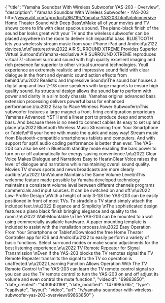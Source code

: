 {
    "title": "Yamaha Soundbar With Wireless Subwoofer YAS-203 - Overview",
    "description": "Yamaha Soundbar With Wireless Subwoofer  - YAS-203 http:\/\/www.abt.com\/product\/86719\/Yamaha-YAS203.html\n\nImmersive Home Theater Sound with Deep Bass\nMake all of your movies and TV shows come to life with clear spacious sound. The piano-black finish of the sound bar looks great with your TV and the wireless subwoofer can be placed anywhere in the room to deliver rich impactful bass. BLUETOOTH lets you wirelessly stream music from your iPhone iPad and Android\u2122 devices.\n\nFeatures:\n\u2022 AIR SURROUND XTREME Provides Superior Virtual Surround\nYamaha-exclusive AIR SURROUND XTREME reproduces virtual 7.1-channel surround sound with high quality excellent imaging and rich presence far superior to other virtual surround technologies. Youll experience an extremely realistic and impressive sound field with clear dialogue in the front and dynamic sound action effects from behind.\n\u2022 Realistic and Impressive Sound\nThe sound bar houses a digital amp and two 2-1\/8 cone speakers with large magnets to ensure high quality sound. Its structural design allows the sound bar to perform with power and clarity in a slim body chassis. Yamahas original advanced bass extension processing delivers powerful bass for enhanced performance.\n\u2022 Easy to Place Wireless Power Subwoofer\nThis subwoofer features a large magnet a front-firing configuration proprietary Yamahas Advanced YST II and a linear port to produce deep and smooth bass. And because there is no need to connect cables its easy to set up and place.\n\u2022 Bluetooth Wireless Music Streaming from Your Smartphone or Tablet\nFill your home with music the quick and easy way! Stream music from Bluetooth-compatible smartphones tablets and computers. And with support for aptX audio coding performance is better than ever. The YAS-203 can also be set in Bluetooth standby mode enabling the bars power to turn on or off automatically for energy-saving convenience.\n\u2022 Clear Voice Makes Dialogue and Narrations Easy to Hear\nClear Voice raises the level of dialogue and narrations while maintaining overall sound quality. Movies TV shows sports and news broadcasts are more clearly audible.\n\u2022 UniVolume Maintains the Same Volume Level\nThis welcome feature made possible by Yamaha developed technology maintains a consistent volume level between different channels programs commercials and input sources. It can be switched on and off.\n\u2022 Low-Profile Design \nWith a height of only 3-1\/8 the YAS-203 can be easily positioned in front of most TVs. To straddle a TV stand simply attach the included feet.\n\u2022 Elegance and Simplicity \nThe sophisticated design features a piano black finish bringing elegance and quality to the room.\n\u2022 Wall-Mountable \nThe YAS-203 can be mounted to a wall using commercially available hardware. A paper mounting template is included to assist with the installation process.\n\u2022 Easy Operation From Your Smartphone or Tablet\nDownload the free Home Theater Controller app for iOS and Android\u2122 to easily perform a variety of basic functions. Select surround modes or make sound adjustments for the best listening experience.\n\u2022 TV Remote Repeater for Signal Transmission \nEven if the YAS-203 blocks the TV remotes signal the TV Remote Repeater transmits the signal to the TV so operation is unaffected.\n\u2022 Learning Function Allows Operation With The TV Remote Control \nThe YAS-203 can learn the TV remote control signal so you can use the TV remote control to turn the YAS-203 on and off adjust its volume and even control the mute function.",
    "videoid": "69863850",
    "date_created": "1430940198",
    "date_modified": "1476985765",
    "type": "captivate",
    "layout": "video",
    "url": "\/v\/yamaha-soundbar-with-wireless-subwoofer-yas-203-overview\/69863850"
}